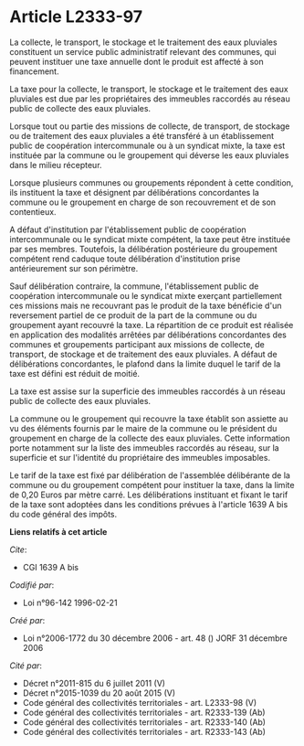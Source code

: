 # Article L2333-97

La collecte, le transport, le stockage et le traitement des eaux pluviales constituent un service public administratif
relevant des communes, qui peuvent instituer une taxe annuelle dont le produit est affecté à son financement.

La taxe pour la collecte, le transport, le stockage et le traitement des eaux pluviales est due par les propriétaires des
immeubles raccordés au réseau public de collecte des eaux pluviales.

Lorsque tout ou partie des missions de collecte, de transport, de stockage ou de traitement des eaux pluviales a été
transféré à un établissement public de coopération intercommunale ou à un syndicat mixte, la taxe est instituée par la
commune ou le groupement qui déverse les eaux pluviales dans le milieu récepteur.

Lorsque plusieurs communes ou groupements répondent à cette condition, ils instituent la taxe et désignent par délibérations
concordantes la commune ou le groupement en charge de son recouvrement et de son contentieux.

A défaut d'institution par l'établissement public de coopération intercommunale ou le syndicat mixte compétent, la taxe peut
être instituée par ses membres. Toutefois, la délibération postérieure du groupement compétent rend caduque toute
délibération d'institution prise antérieurement sur son périmètre.

Sauf délibération contraire, la commune, l'établissement public de coopération intercommunale ou le syndicat mixte exerçant
partiellement ces missions mais ne recouvrant pas le produit de la taxe bénéficie d'un reversement partiel de ce produit de
la part de la commune ou du groupement ayant recouvré la taxe. La répartition de ce produit est réalisée en application des
modalités arrêtées par délibérations concordantes des communes et groupements participant aux missions de collecte, de
transport, de stockage et de traitement des eaux pluviales. A défaut de délibérations concordantes, le plafond dans la limite
duquel le tarif de la taxe est défini est réduit de moitié.

La taxe est assise sur la superficie des immeubles raccordés à un réseau public de collecte des eaux pluviales.

La commune ou le groupement qui recouvre la taxe établit son assiette au vu des éléments fournis par le maire de la commune
ou le président du groupement en charge de la collecte des eaux pluviales. Cette information porte notamment sur la liste des
immeubles raccordés au réseau, sur la superficie et sur l'identité du propriétaire des immeubles imposables.

Le tarif de la taxe est fixé par délibération de l'assemblée délibérante de la commune ou du groupement compétent pour
instituer la taxe, dans la limite de 0,20 Euros par mètre carré. Les délibérations instituant et fixant le tarif de la taxe
sont adoptées dans les conditions prévues à l'article 1639 A bis du code général des impôts.

**Liens relatifs à cet article**

_Cite_:

  - CGI 1639 A bis

_Codifié par_:

  - Loi n°96-142 1996-02-21

_Créé par_:

  - Loi n°2006-1772 du 30 décembre 2006 - art. 48 () JORF 31 décembre 2006

_Cité par_:

  - Décret n°2011-815 du 6 juillet 2011 (V)
  - Décret n°2015-1039 du 20 août 2015 (V)
  - Code général des collectivités territoriales - art. L2333-98 (V)
  - Code général des collectivités territoriales - art. R2333-139 (Ab)
  - Code général des collectivités territoriales - art. R2333-140 (Ab)
  - Code général des collectivités territoriales - art. R2333-143 (Ab)
